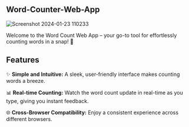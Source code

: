 ## Word-Counter-Web-App

![Screenshot 2024-01-23 110233](https://github.com/charith-codex/Word-Counter-Web-App/assets/131009269/d09e926c-6c0c-4206-8b4a-eaba1c31a407)

Welcome to the Word Count Web App – your go-to tool for effortlessly counting words in a snap! 🚀

## Features

✨ **Simple and Intuitive:** A sleek, user-friendly interface makes counting words a breeze.

📊 **Real-time Counting:** Watch the word count update in real-time as you type, giving you instant feedback.

🌐 **Cross-Browser Compatibility:** Enjoy a consistent experience across different browsers.
